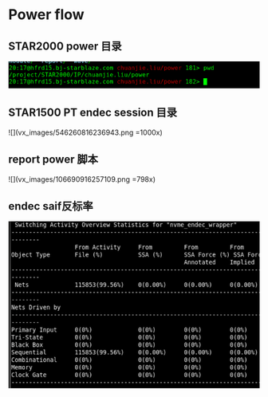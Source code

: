 # Power flow

## STAR2000 power 目录
![](vx_images/160465609257030.png)


## STAR1500 PT endec session 目录
![](vx_images/546260816236943.png =1000x)

## report power 脚本
![](vx_images/106690916257109.png =798x)

## endec saif反标率

![](vx_images/213890916249778.png)